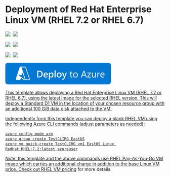 # Deployment of Red Hat Enterprise Linux VM (RHEL 7.2 or RHEL 6.7)

<IMG SRC="https://azurequickstartsservice.blob.core.windows.net/badges/101-vm-simple-rhel/PublicLastTestDate.svg" />&nbsp;
<IMG SRC="https://azurequickstartsservice.blob.core.windows.net/badges/101-vm-simple-rhel/PublicDeployment.svg" />&nbsp;

<IMG SRC="https://azurequickstartsservice.blob.core.windows.net/badges/101-vm-simple-rhel/FairfaxLastTestDate.svg" />&nbsp;
<IMG SRC="https://azurequickstartsservice.blob.core.windows.net/badges/101-vm-simple-rhel/FairfaxDeployment.svg" />&nbsp;

<IMG SRC="https://azurequickstartsservice.blob.core.windows.net/badges/101-vm-simple-rhel/BestPracticeResult.svg" />&nbsp;
<IMG SRC="https://azurequickstartsservice.blob.core.windows.net/badges/101-vm-simple-rhel/CredScanResult.svg" />&nbsp;

<a href="https://portal.azure.com/#create/Microsoft.Template/uri/https%3A%2F%2Fraw.githubusercontent.com%2FAzure%2Fazure-quickstart-templates%2Fmaster%2F101-vm-simple-rhel%2Fazuredeploy.json" target="_blank">
    <img src="https://raw.githubusercontent.com/Azure/azure-quickstart-templates/master/1-CONTRIBUTION-GUIDE/images/deploytoazure.svg"/>
</a>
<a href="http://armviz.io/#/?load=https%3A%2F%2Fraw.githubusercontent.com%2FAzure%2Fazure-quickstart-templates%2Fmaster%2F101-vm-simple-rhel%2Fazuredeploy.json" target="_blank">


This template allows deploying a Red Hat Enterprise Linux VM (RHEL 7.2 or RHEL 6.7), using the latest image for the selected RHEL version. This will deploy a Standard D1 VM in the location of your chosen resource group with an additional 100 GiB data disk attached to the VM.

Independently form this template you can deploy a blank RHEL VM using the following Azure CLI commands (adjust parameters as needed):

```
azure config mode arm
azure group create TestCLIRG EastUS
azure vm quick-create TestCLIRG vm1 EastUS Linux RedHat:RHEL:7.2:latest azureuser
```

Note: this template and the above commands use RHEL Pay-As-You-Go VM image which carries an additional charge in addition to the base Linux VM price. Check out [RHEL VM pricing](https://azure.microsoft.com/en-us/pricing/details/virtual-machines/#red-hat) for more details.  

